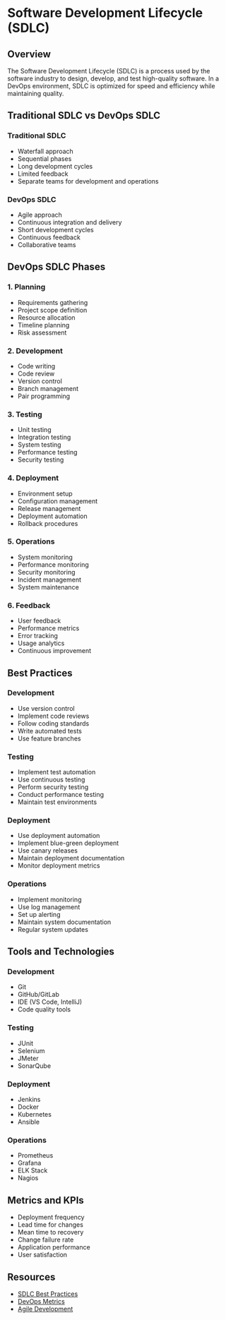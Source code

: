# Software Development Lifecycle (SDLC)

## Overview
The Software Development Lifecycle (SDLC) is a process used by the software industry to design, develop, and test high-quality software. In a DevOps environment, SDLC is optimized for speed and efficiency while maintaining quality.

## Traditional SDLC vs DevOps SDLC

### Traditional SDLC
- Waterfall approach
- Sequential phases
- Long development cycles
- Limited feedback
- Separate teams for development and operations

### DevOps SDLC
- Agile approach
- Continuous integration and delivery
- Short development cycles
- Continuous feedback
- Collaborative teams

## DevOps SDLC Phases

### 1. Planning
- Requirements gathering
- Project scope definition
- Resource allocation
- Timeline planning
- Risk assessment

### 2. Development
- Code writing
- Code review
- Version control
- Branch management
- Pair programming

### 3. Testing
- Unit testing
- Integration testing
- System testing
- Performance testing
- Security testing

### 4. Deployment
- Environment setup
- Configuration management
- Release management
- Deployment automation
- Rollback procedures

### 5. Operations
- System monitoring
- Performance monitoring
- Security monitoring
- Incident management
- System maintenance

### 6. Feedback
- User feedback
- Performance metrics
- Error tracking
- Usage analytics
- Continuous improvement

## Best Practices

### Development
- Use version control
- Implement code reviews
- Follow coding standards
- Write automated tests
- Use feature branches

### Testing
- Implement test automation
- Use continuous testing
- Perform security testing
- Conduct performance testing
- Maintain test environments

### Deployment
- Use deployment automation
- Implement blue-green deployment
- Use canary releases
- Maintain deployment documentation
- Monitor deployment metrics

### Operations
- Implement monitoring
- Use log management
- Set up alerting
- Maintain system documentation
- Regular system updates

## Tools and Technologies

### Development
- Git
- GitHub/GitLab
- IDE (VS Code, IntelliJ)
- Code quality tools

### Testing
- JUnit
- Selenium
- JMeter
- SonarQube

### Deployment
- Jenkins
- Docker
- Kubernetes
- Ansible

### Operations
- Prometheus
- Grafana
- ELK Stack
- Nagios

## Metrics and KPIs
- Deployment frequency
- Lead time for changes
- Mean time to recovery
- Change failure rate
- Application performance
- User satisfaction

## Resources
- [SDLC Best Practices](https://www.atlassian.com/devops/devops-tools)
- [DevOps Metrics](https://www.devopsinstitute.com/devops-metrics/)
- [Agile Development](https://www.agilealliance.org/) 